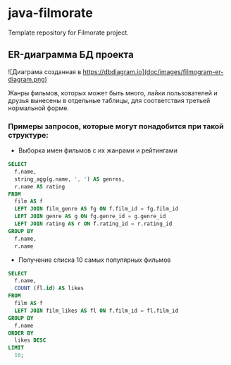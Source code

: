 # java-filmorate

Template repository for Filmorate project.

## ER-диаграмма БД проекта

![Диаграма созданная в https://dbdiagram.io](doc/images/filmogram-er-diagram.png)

Жанры фильмов, которых может быть много, лайки пользователей и друзья вынесены в отдельные таблицы, для соответствия
третьей нормальной форме.

### Примеры запросов, которые могут понадобится при такой структуре:

* Выборка имен фильмов с их жанрами и рейтингами

```sql
SELECT 
  f.name, 
  string_agg(g.name, ', ') AS genres, 
  r.name AS rating 
FROM 
  film AS f 
  LEFT JOIN film_genre AS fg ON f.film_id = fg.film_id 
  LEFT JOIN genre AS g ON fg.genre_id = g.genre_id 
  LEFT JOIN rating AS r ON f.rating_id = r.rating_id 
GROUP BY 
  f.name, 
  r.name
```

* Получение списка 10 самых популярных фильмов

```sql
SELECT 
  f.name, 
  COUNT (fl.id) AS likes 
FROM 
  film AS f 
  LEFT JOIN film_likes AS fl ON f.film_id = fl.film_id 
GROUP BY 
  f.name 
ORDER BY 
  likes DESC 
LIMIT 
  10;
```